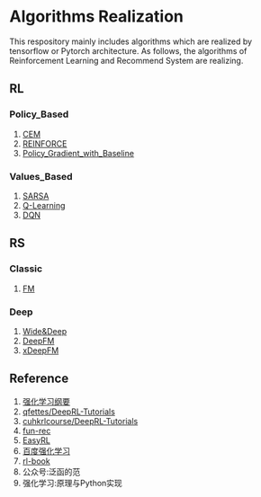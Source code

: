 # Algorithms Realization
This respository  mainly includes algorithms which are realized by tensorflow or Pytorch architecture. As follows, the algorithms of Reinforcement Learning and Recommend System are realizing.


## RL
### Policy_Based
1. [CEM](https://github.com/Evan-wyl/Algos_Realization/blob/master/RL/CEM.py)
2. [REINFORCE](https://github.com/Evan-wyl/Algos_Realization/blob/master/RL/reinforce.py)
3. [Policy_Gradient_with_Baseline](https://github.com/Evan-wyl/Algos_Realization/blob/master/RL/policy_gradient_with_baseline.py)

### Values_Based
1. [SARSA]()
2. [Q-Learning]()
3. [DQN](https://github.com/Evan-wyl/Algos_Realization/blob/master/RL/DQN_torch.py)


## RS
### Classic
1. [FM](https://github.com/Evan-wyl/Algos_Realization/blob/master/RS/classical/FM_tf.py)

### Deep
1. [Wide&Deep](https://github.com/Evan-wyl/model-realization/tree/master/RS/deep/WideDeep)
2. [DeepFM](https://github.com/Evan-wyl/model-realization/tree/master/RS/deep/DeepFM)
3. [xDeepFM](https://github.com/Evan-wyl/model-realization/tree/master/RS/deep/xDeepFM)

## Reference
1. [强化学习纲要](https://github.com/zhoubolei/introRL)
2. [qfettes/DeepRL-Tutorials](https://github.com/qfettes/DeepRL-Tutorials)
3. [cuhkrlcourse/DeepRL-Tutorials](https://github.com/cuhkrlcourse/DeepRL-Tutorials)
4. [fun-rec](https://github.com/datawhalechina/fun-rec)
5. [EasyRL](https://github.com/datawhalechina/easy-rl)
6. [百度强化学习](https://aistudio.baidu.com/aistudio/education/group/info/1335)
7. [rl-book](https://github.com/zhiqingxiao/rl-book)
8. 公众号:泛函的范
9. 强化学习:原理与Python实现
